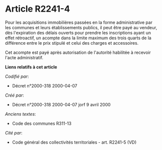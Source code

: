 # Article R2241-4

Pour les acquisitions immobilières passées en la forme administrative par les communes et leurs établissements publics, il
peut être payé au vendeur, dès l'expiration des délais ouverts pour prendre les inscriptions ayant un effet rétroactif, un
acompte dans la limite maximum des trois quarts de la différence entre le prix stipulé et celui des charges et accessoires.

Cet acompte est payé après autorisation de l'autorité habilitée à recevoir l'acte administratif.

**Liens relatifs à cet article**

_Codifié par_:

  - Décret n°2000-318 2000-04-07

_Créé par_:

  - Décret n°2000-318 2000-04-07 jorf 9 avril 2000

_Anciens textes_:

  - Code des communes R311-13

_Cité par_:

  - Code général des collectivités territoriales - art. R2241-5 (VD)
